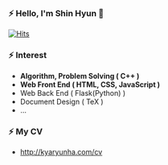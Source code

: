 ### ⚡ Hello, I'm Shin Hyun 👋

[![Hits](https://hits.seeyoufarm.com/api/count/incr/badge.svg?url=https%3A%2F%2Fgithub.com%2Fkyaryunha)](https://hits.seeyoufarm.com)



### ⚡ Interest
- **Algorithm, Problem Solving ( C++ )**
- **Web Front End ( HTML, CSS, JavaScript )**
- Web Back End ( Flask(Python) )
- Document Design ( TeX )
- ... 


### ⚡ My CV 
- http://kyaryunha.com/cv
